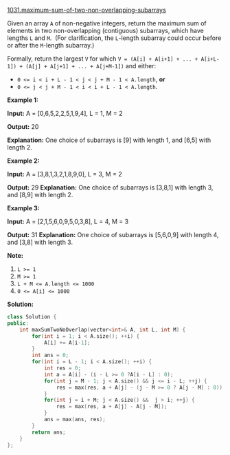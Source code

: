 [1031.maximum-sum-of-two-non-overlapping-subarrays](https://leetcode.com/problems/maximum-sum-of-two-non-overlapping-subarrays/)  

Given an array `A` of non-negative integers, return the maximum sum of elements in two non-overlapping (contiguous) subarrays, which have lengths `L` and `M`.  (For clarification, the `L`\-length subarray could occur before or after the `M`\-length subarray.)

Formally, return the largest `V` for which `V = (A[i] + A[i+1] + ... + A[i+L-1]) + (A[j] + A[j+1] + ... + A[j+M-1])` and either:

*   `0 <= i < i + L - 1 < j < j + M - 1 < A.length`, **or**
*   `0 <= j < j + M - 1 < i < i + L - 1 < A.length`.

**Example 1:**

  
**Input:** A = \[0,6,5,2,2,5,1,9,4\], L = 1, M = 2
  
**Output:** 20
  
**Explanation:** One choice of subarrays is \[9\] with length 1, and \[6,5\] with length 2.
  

**Example 2:**

  
**Input:** A = \[3,8,1,3,2,1,8,9,0\], L = 3, M = 2
  
**Output:** 29 **Explanation:** One choice of subarrays is \[3,8,1\] with length 3, and \[8,9\] with length 2.
  

**Example 3:**

  
**Input:** A = \[2,1,5,6,0,9,5,0,3,8\], L = 4, M = 3
  
**Output:** 31 **Explanation:** One choice of subarrays is \[5,6,0,9\] with length 4, and \[3,8\] with length 3.
  

**Note:**

1.  `L >= 1`
2.  `M >= 1`
3.  `L + M <= A.length <= 1000`
4.  `0 <= A[i] <= 1000`  



**Solution:**  

```cpp
class Solution {
public:
    int maxSumTwoNoOverlap(vector<int>& A, int L, int M) {
        for(int i = 1; i < A.size(); ++i) {
            A[i] += A[i-1];
        }
        int ans = 0;
        for(int i = L - 1; i < A.size(); ++i) {
            int res = 0;
            int a = A[i] - (i - L >= 0 ?A[i - L] : 0);
            for(int j = M - 1; j < A.size() && j <= i - L; ++j) {
                res = max(res, a + A[j] - (j - M >= 0 ? A[j - M] : 0));
            }
            for(int j = i + M; j < A.size() &&  j > i; ++j) {
                res = max(res, a + A[j] - A[j - M]);
            }
            ans = max(ans, res);
        }
        return ans;
    }
};
```
      
